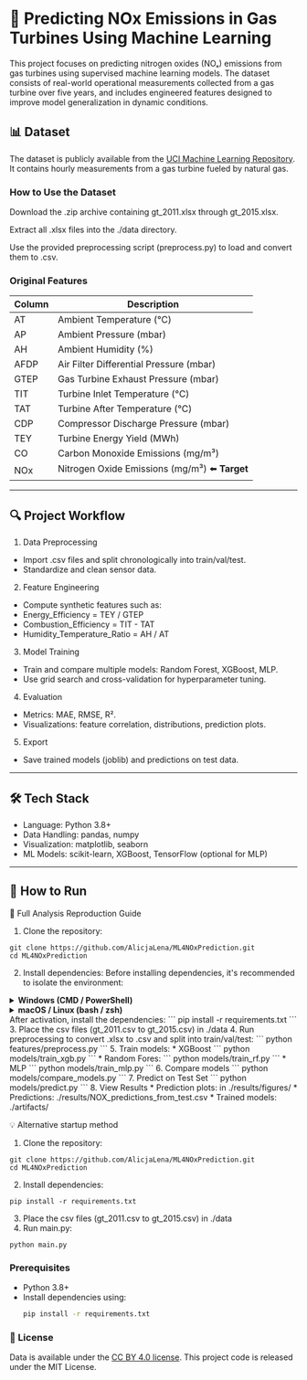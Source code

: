 # 💨 Predicting NOx Emissions in Gas Turbines Using Machine Learning
This project focuses on predicting nitrogen oxides (NOₓ) emissions from gas turbines using supervised machine learning models. The dataset consists of real-world operational measurements collected from a gas turbine over five years, and includes engineered features designed to improve model generalization in dynamic conditions.

## 📊 Dataset

The dataset is publicly available from the [UCI Machine Learning Repository](https://archive.ics.uci.edu/dataset/551/gas+turbine+co+and+nox+emission+data+set). It contains hourly measurements from a gas turbine fueled by natural gas. 

### How to Use the Dataset
Download the .zip archive containing gt_2011.xlsx through gt_2015.xlsx.

Extract all .xlsx files into the ./data directory.

Use the provided preprocessing script (preprocess.py) to load and convert them to .csv.

### Original Features

| Column | Description                                    |
| ------ | ---------------------------------------------- |
| AT     | Ambient Temperature (°C)                       |
| AP     | Ambient Pressure (mbar)                        |
| AH     | Ambient Humidity (%)                           |
| AFDP   | Air Filter Differential Pressure (mbar)        |
| GTEP   | Gas Turbine Exhaust Pressure (mbar)            |
| TIT    | Turbine Inlet Temperature (°C)                 |
| TAT    | Turbine After Temperature (°C)                 |
| CDP    | Compressor Discharge Pressure (mbar)           |
| TEY    | Turbine Energy Yield (MWh)                     |
| CO     | Carbon Monoxide Emissions (mg/m³)              |
| NOx    | Nitrogen Oxide Emissions (mg/m³) ⬅️ **Target** |

---

## 🔍 Project Workflow

1. Data Preprocessing
* Import .csv files and split chronologically into train/val/test.
* Standardize and clean sensor data.

2. Feature Engineering
* Compute synthetic features such as:
* Energy_Efficiency = TEY / GTEP
* Combustion_Efficiency = TIT - TAT
* Humidity_Temperature_Ratio = AH / AT

3. Model Training
* Train and compare multiple models: Random Forest, XGBoost, MLP.
* Use grid search and cross-validation for hyperparameter tuning.

4. Evaluation
* Metrics: MAE, RMSE, R².
* Visualizations: feature correlation, distributions, prediction plots.

5. Export
* Save trained models (joblib) and predictions on test data.

---

## 🛠️ Tech Stack

* Language: Python 3.8+
* Data Handling: pandas, numpy
* Visualization: matplotlib, seaborn
* ML Models: scikit-learn, XGBoost, TensorFlow (optional for MLP)

---

## 🚀 How to Run
🔁 Full Analysis Reproduction Guide
1. Clone the repository:
```
git clone https://github.com/AlicjaLena/ML4NOxPrediction.git
cd ML4NOxPrediction
```
2. Install dependencies:
Before installing dependencies, it's recommended to isolate the environment:
<details> <summary><strong>Windows (CMD / PowerShell)</strong></summary>
```
python -m venv venv
venv\Scripts\activate
```
</details> <details> <summary><strong>macOS / Linux (bash / zsh)</strong></summary>
```
python3 -m venv venv
source venv/bin/activate
```
</details>
After activation, install the dependencies:
```
pip install -r requirements.txt
```  
3. Place the csv files (gt_2011.csv to gt_2015.csv) in ./data
4. Run preprocessing to convert .xlsx to .csv and split into train/val/test:
```
python features/preprocess.py
```   
5. Train models:
  * XGBoost
  ```
  python models/train_xgb.py
  ```
  * Random Fores:
  ```
  python models/train_rf.py
  ```
  * MLP
  ```
  python models/train_mlp.py
  ``` 
6. Compare models
```
python models/compare_models.py
```
7. Predict on Test Set
```
python models/predict.py
```
8. View Results
* Prediction plots: in ./results/figures/
* Predictions: ./results/NOX_predictions_from_test.csv
* Trained models: ./artifacts/

💡 Alternative startup method
1. Clone the repository:
```
git clone https://github.com/AlicjaLena/ML4NOxPrediction.git
cd ML4NOxPrediction
```
2. Install dependencies:
```
pip install -r requirements.txt
```  
3. Place the csv files (gt_2011.csv to gt_2015.csv) in ./data
4. Run main.py:
```
python main.py
```

### Prerequisites

- Python 3.8+
- Install dependencies using:
  ```bash
  pip install -r requirements.txt
  ```
### 📄 License
Data is available under the [CC BY 4.0 license](https://creativecommons.org/licenses/by/4.0/legalcode). This project code is released under the MIT License.
